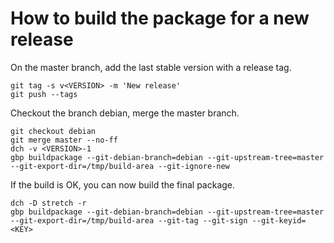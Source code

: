 
# How to build the package for a new release

On the master branch, add the last stable version with a release tag.
```
git tag -s v<VERSION> -m 'New release'
git push --tags
```

Checkout the branch debian, merge the master branch.

```
git checkout debian
git merge master --no-ff
dch -v <VERSION>-1
gbp buildpackage --git-debian-branch=debian --git-upstream-tree=master --git-export-dir=/tmp/build-area --git-ignore-new
```

If the build is OK, you can now build the final package.

```
dch -D stretch -r
gbp buildpackage --git-debian-branch=debian --git-upstream-tree=master --git-export-dir=/tmp/build-area --git-tag --git-sign --git-keyid=<KEY>
```
